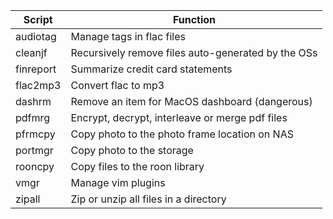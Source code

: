 | Script | Function |
|--------|----------|
|audiotag|Manage tags in flac files|
|cleanjf|Recursively remove files auto-generated by the OSs|
|finreport|Summarize credit card statements|
|flac2mp3|Convert flac to mp3|
|dashrm|Remove an item for MacOS dashboard (dangerous)|
|pdfmrg|Encrypt, decrypt, interleave or merge pdf files|
|pfrmcpy|Copy photo to the photo frame location on NAS|
|portmgr|Copy photo to the storage| 
|rooncpy|Copy files to the roon library |
|vmgr|Manage vim plugins|
|zipall|Zip or unzip all files in a directory|
